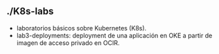 ## ./K8s-labs

* laboratorios básicos sobre Kubernetes (K8s).
* lab3-deployments: deployment de una aplicación en OKE a partir de imagen de acceso privado en OCIR.